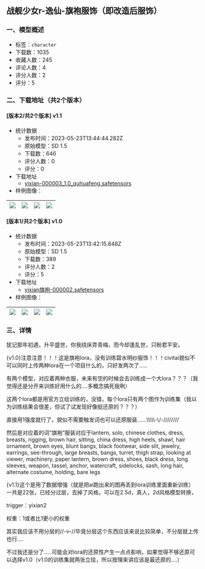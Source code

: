 ## 战舰少女r-逸仙-旗袍服饰（即改造后服饰）
### 一、模型概述

- 标签：`character`
- 下载数：1035
- 收藏人数：245
- 评论人数：4
- 评分人数：2
- 评分：5

### 二、下载地址（共2个版本）

#### [版本2/共2个版本] v1.1

- 统计数据
  - 发布时间：2023-05-23T13:44:44.282Z
  - 原始模型：SD 1.5
  - 下载数：646
  - 评分人数：0
  - 评分：0
- 下载地址
  - [yixian-000003_1.0_quhuafeng.safetensors](https://civitai.com/api/download/models/78867)
- 样例图像：

| <img src="https://image.civitai.com/xG1nkqKTMzGDvpLrqFT7WA/0a7dd010-240b-4082-a7e1-5b851d562fcf/width=450/884011.jpeg" /> | <img src="https://image.civitai.com/xG1nkqKTMzGDvpLrqFT7WA/922506f2-28ce-4a3c-b8e8-1fb4fc9507f0/width=450/884006.jpeg" /> | <img src="https://image.civitai.com/xG1nkqKTMzGDvpLrqFT7WA/5260b52a-81c8-454e-a03a-9093dc4649a3/width=450/884008.jpeg" /> | <img src="https://image.civitai.com/xG1nkqKTMzGDvpLrqFT7WA/fd4cce57-7009-40ce-ab61-a5cddd63fee0/width=450/884010.jpeg" /> |
| ---- | ---- | ---- | ---- |

#### [版本1/共2个版本] v1.0

- 统计数据
  - 发布时间：2023-05-23T13:42:15.848Z
  - 原始模型：SD 1.5
  - 下载数：389
  - 评分人数：2
  - 评分：5
- 下载地址
  - [yixian旗袍-000002.safetensors](https://civitai.com/api/download/models/74161)
- 样例图像：

| <img src="https://image.civitai.com/xG1nkqKTMzGDvpLrqFT7WA/0e263123-4614-49f4-9de6-80a56a09b11f/width=450/828743.jpeg" /> | <img src="https://image.civitai.com/xG1nkqKTMzGDvpLrqFT7WA/23b2ad80-2862-43b5-bbbb-e3f89d9d3168/width=450/828747.jpeg" /> | <img src="https://image.civitai.com/xG1nkqKTMzGDvpLrqFT7WA/662c27ba-e6d8-4fd9-96a8-f83cedf952d9/width=450/828740.jpeg" /> | <img src="https://image.civitai.com/xG1nkqKTMzGDvpLrqFT7WA/c5f018ab-a0d4-412b-9b1b-5e4fd6e78483/width=450/828742.jpeg" /> |
| ---- | ---- | ---- | ---- |


### 三、详情
<p>犹记那年初遇，升平盛世，你我绕床弄青梅，而今却逢乱世，只盼君平安。</p><p></p><p>  {v1.0}注意注意！！！这是旗袍lora，没有训练碧水明纱服饰！！！civitai貌似不可以同时上传两种lora在一个项目什么的，只好发两次了.....</p><p>有两个模型，对应着两种衣服，未来有空的时候会去训练成一个大lora？？？（我觉得还是分开来训练好用什么的....多概念搞死我咧）</p><p>这两个lora都是用官方立绘训练的，没错，每个lora只有两个图作为训练集（我以为训练结果会很差，但试了试发现好像挺还原的？？？）</p><p>直接用1强度就行了，貌似不需要触发词也可以还原服装......\\\\\-\/-////////</p><p>然后是对应着的词“旗袍”服装对应于lantern, solo, chinese clothes, dress, breasts, rigging, brown hair, sitting, china dress, high heels, shawl, hair ornament, brown eyes, blunt bangs, black footwear, side slit, jewelry, earrings, see-through, large breasts, bangs, turret, thigh strap, looking at viewer, machinery, paper lantern, brown dress, shoes, black dress, long sleeves, weapon, tassel, anchor, watercraft, sidelocks, sash, long hair, alternate costume, holding, bare legs</p><p></p><p>  {v1.1}这个是用了数据增强（就是把ai跑出来的图再丢到lora训练里面重新训练）一共是22张，已经分过层，去掉了风格。可以在2.5d，真人，2d风格模型转换，</p><p>trigger：yixian2</p><p>权重：1或者比1更小的权重</p><p>其实我应该不用分层的//-v-//毕竟分层这个东西应该来说比较简单，不分层就上传也行....</p><p>不过我还是分了.....可能会对lora的还原性产生一点点影响，如果觉得不够还原可以选择v1.0（v1.0的训练集就两张立绘，所以按理来讲应该是最还原的....）</p>